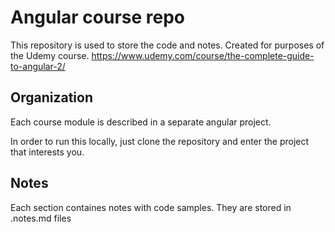 # Angular course repo
This repository is used to store the code and notes. Created for purposes of the Udemy course.
https://www.udemy.com/course/the-complete-guide-to-angular-2/

## Organization
Each course module is described in a separate angular project.

In order to run this locally, just clone the repository and enter the project that interests you.

## Notes
Each section containes notes with code samples. They are stored in .notes.md files
